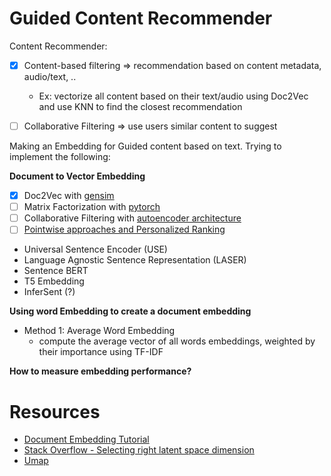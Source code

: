 # Guided Content Recommender

Content Recommender:
- [X] Content-based filtering => recommendation based on content metadata, audio/text, ..
    * Ex: vectorize all content based on their text/audio using Doc2Vec and
      use KNN to find the closest recommendation
- [ ] Collaborative Filtering => use users similar content to suggest


Making an Embedding for Guided content based on text. Trying to implement
the following:

**Document to Vector Embedding**

- [X] Doc2Vec with [gensim](https://tedboy.github.io/nlps/generated/generated/gensim.models.Doc2Vec.html)
- [ ] Matrix Factorization with [pytorch](https://d2l.ai/chapter_recommender-systems/mf.html)
- [ ] Collaborative Filtering with [autoencoder architecture](https://d2l.ai/chapter_recommender-systems/autorec.html)
- [ ] [Pointwise approaches and Personalized Ranking](https://d2l.ai/chapter_recommender-systems/ranking.html)
- Universal Sentence Encoder (USE)
- Language Agnostic Sentence Representation (LASER)
- Sentence BERT
- T5 Embedding
- InferSent (?)

**Using word Embedding to create a document embedding**

- Method 1: Average Word Embedding
    * compute the average vector of all words embeddings, weighted by their
      importance using TF-IDF

**How to measure embedding performance?**


# Resources

- [Document Embedding Tutorial](https://github.com/Yeema/ecommerce-review-score-classification/blob/master/resources/docs/TUTORIAL_5_DOCUMENT_EMBEDDINGS.md)
- [Stack Overflow - Selecting right latent space dimension](https://www.reddit.com/r/MachineLearning/comments/urhj10/d_how_to_choose_dimensions_for_latent_space/)
- [Umap](https://www.reddit.com/r/MachineLearning/comments/urhj10/d_how_to_choose_dimensions_for_latent_space/)
